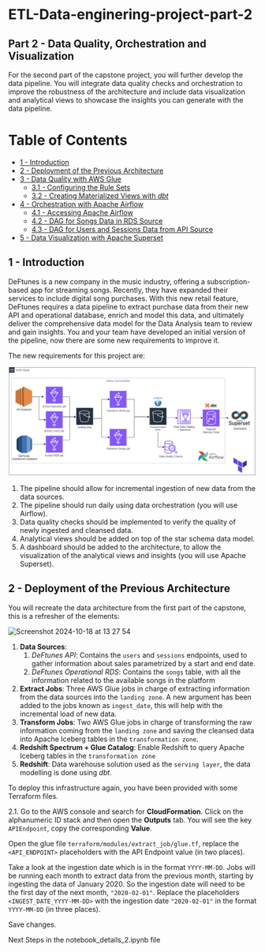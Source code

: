 # ETL-Data-enginering-project-part-2

## Part 2 - Data Quality, Orchestration and Visualization

For the second part of the capstone project, you will further develop the data pipeline. You will integrate data quality checks and orchestration to improve the robustness of the architecture and include data visualization and analytical views to showcase the insights you can generate with the data pipeline. 

# Table of Contents

- [ 1 - Introduction](#1)
- [ 2 - Deployment of the Previous Architecture](#2)
- [ 3 - Data Quality with AWS Glue](#3)
  - [ 3.1 - Configuring the Rule Sets](#3.1)
  - [ 3.2 - Creating Materialized Views with *dbt*](#3.2)
- [ 4 - Orchestration with Apache Airflow](#4)
  - [ 4.1 - Accessing Apache Airflow](#4.1)
  - [ 4.2 - DAG for Songs Data in RDS Source](#4.2)
  - [ 4.3 - DAG for Users and Sessions Data from API Source](#4.3)
- [ 5 - Data Visualization with Apache Superset](#5)


## 1 - Introduction

DeFtunes is a new company in the music industry, offering a subscription-based app for streaming songs. Recently, they have expanded their services to include digital song purchases. With this new retail feature, DeFtunes requires a data pipeline to extract purchase data from their new API and operational database, enrich and model this data, and ultimately deliver the comprehensive data model for the Data Analysis team to review and gain insights. You and your team have developed an initial version of the pipeline, now there are some new requirements to improve it.

The new requirements for this project are:

![alt text](<Screenshot 2024-10-19 at 01.02.18.png>)

1. The pipeline should allow for incremental ingestion of new data from the data sources.
2. The pipeline should run daily using data orchestration (you will use Airflow).
3. Data quality checks should be implemented to verify the quality of newly ingested and cleansed data.
4. Analytical views should be added on top of the star schema data model.
5. A dashboard should be added to the architecture, to allow the visualization of the analytical views and insights (you will use Apache Superset).


## 2 - Deployment of the Previous Architecture

You will recreate the data architecture from the first part of the capstone, this is a refresher of the elements:

<img width="990" alt="Screenshot 2024-10-18 at 13 27 54" src="https://github.com/user-attachments/assets/f93814f4-0932-47d5-9477-0b16ca6bdcc3">

1. **Data Sources**:
   1. *DeFtunes API*: Contains the `users` and `sessions` endpoints, used to gather information about sales parametrized by a start and end date.
   2. *DeFtunes Operational RDS*: Contains the `songs` table, with all the information related to the available songs in the platform
2. **Extract Jobs**: Three AWS Glue jobs in charge of extracting information from the data sources into the `landing zone`. A new argument has been added to the jobs known as `ingest_date`, this will help with the incremental load of new data.
3. **Transform Jobs**: Two AWS Glue jobs in charge of transforming the raw information coming from the `landing zone` and saving the cleansed data into Apache Iceberg tables in the `transformation zone`.
4. **Redshift Spectrum + Glue Catalog**: Enable Redshift to query Apache Iceberg tables in the `transformation zone`
5. **Redshift**: Data warehouse solution used as the `serving layer`, the data modelling is done using *dbt*.

To deploy this infrastructure again, you have been provided with some Terraform files. 

2.1. Go to the AWS console and search for **CloudFormation**. Click on the alphanumeric ID stack and then open the **Outputs** tab. You will see the key `APIEndpoint`, copy the corresponding **Value**. 

Open the glue file `terraform/modules/extract_job/glue.tf`, replace the `<API_ENDPOINT>` placeholders with the API Endpoint value (in two places). 

Take a look at the ingestion date which is in the format `YYYY-MM-DD`. Jobs will be running each month to extract data from the previous month, starting by ingesting the data of January 2020. So the ingestion date will need to be the first day of the next month, `"2020-02-01"`. Replace the placeholders `<INGEST_DATE_YYYY-MM-DD>` with the ingestion date `"2020-02-01"` in the format `YYYY-MM-DD` (in three places).

Save changes.

Next Steps in the notebook_details_2.ipynb file